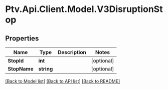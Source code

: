# Ptv.Api.Client.Model.V3DisruptionStop

## Properties

Name | Type | Description | Notes
------------ | ------------- | ------------- | -------------
**StopId** | **int** |  | [optional] 
**StopName** | **string** |  | [optional] 

[[Back to Model list]](../README.md#documentation-for-models) [[Back to API list]](../README.md#documentation-for-api-endpoints) [[Back to README]](../README.md)

